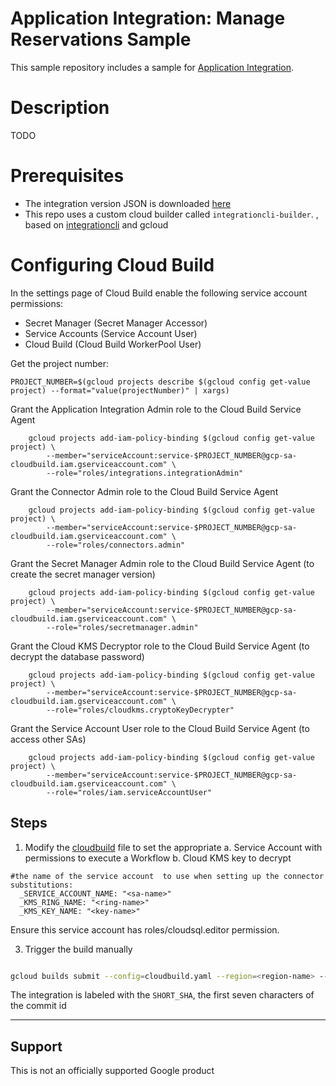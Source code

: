 # Application Integration: Manage Reservations Sample

This sample repository includes a sample for [Application Integration](https://cloud.google.com/application-integration/docs/overview).

# Description

TODO

# Prerequisites

* The integration version JSON is downloaded [here](./src/executeworkflows.json)
* This repo uses a custom cloud builder called `integrationcli-builder`. , based on [integrationcli](https://github.com/srinandan/integrationcli) and gcloud

# Configuring Cloud Build

In the settings page of Cloud Build enable the following service account permissions:
* Secret Manager (Secret Manager Accessor)
* Service Accounts (Service Account User)
* Cloud Build (Cloud Build WorkerPool User)

Get the project number:

```
PROJECT_NUMBER=$(gcloud projects describe $(gcloud config get-value project) --format="value(projectNumber)" | xargs)
```

Grant the Application Integration Admin role to the Cloud Build Service Agent

```
    gcloud projects add-iam-policy-binding $(gcloud config get-value project) \
        --member="serviceAccount:service-$PROJECT_NUMBER@gcp-sa-cloudbuild.iam.gserviceaccount.com" \
        --role="roles/integrations.integrationAdmin"
```

Grant the Connector Admin role to the Cloud Build Service Agent

```
    gcloud projects add-iam-policy-binding $(gcloud config get-value project) \
        --member="serviceAccount:service-$PROJECT_NUMBER@gcp-sa-cloudbuild.iam.gserviceaccount.com" \
        --role="roles/connectors.admin"
```

Grant the Secret Manager Admin role to the Cloud Build Service Agent (to create the secret manager version)

```
    gcloud projects add-iam-policy-binding $(gcloud config get-value project) \
        --member="serviceAccount:service-$PROJECT_NUMBER@gcp-sa-cloudbuild.iam.gserviceaccount.com" \
        --role="roles/secretmanager.admin"
```

Grant the Cloud KMS Decryptor role to the Cloud Build Service Agent (to decrypt the database password)

```
    gcloud projects add-iam-policy-binding $(gcloud config get-value project) \
        --member="serviceAccount:service-$PROJECT_NUMBER@gcp-sa-cloudbuild.iam.gserviceaccount.com" \
        --role="roles/cloudkms.cryptoKeyDecrypter"
```

Grant the Service Account User role to the Cloud Build Service Agent (to access other SAs)

```
    gcloud projects add-iam-policy-binding $(gcloud config get-value project) \
        --member="serviceAccount:service-$PROJECT_NUMBER@gcp-sa-cloudbuild.iam.gserviceaccount.com" \
        --role="roles/iam.serviceAccountUser"
```


## Steps

1. Modify the [cloudbuild](./cloudbuild.yaml) file to set the appropriate
   a. Service Account with permissions to execute a Workflow
   b. Cloud KMS key to decrypt

```
#the name of the service account  to use when setting up the connector
substitutions:
  _SERVICE_ACCOUNT_NAME: "<sa-name>"
  _KMS_RING_NAME: "<ring-name>"
  _KMS_KEY_NAME: "<key-name>"
```
Ensure this service account has roles/cloudsql.editor permission.

3. Trigger the build manually

```sh

gcloud builds submit --config=cloudbuild.yaml --region=<region-name> --project=<project-name>
```

The integration is labeled with the `SHORT_SHA`, the first seven characters of the commit id
___

## Support

This is not an officially supported Google product
